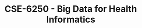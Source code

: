 ---
layout: course
title: CSE-6250 - Big Data for Health Informatics
aliases: BD4H,  BDHI
course_id: CSE-6250
permalink: /CSE-6250/
avg_difficulty: 4.28
avg_rating: 3.71
avg_workload: 28.90
course_number: 6250
---